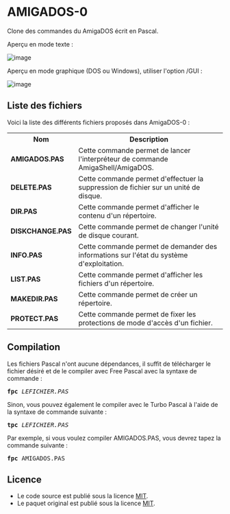# AMIGADOS-0
Clone des commandes du AmigaDOS écrit en Pascal.

Aperçu en mode texte :

![image](https://user-images.githubusercontent.com/11842176/160870008-c9f4ee94-e44f-435e-995e-d6e2bb6140d1.png)

Aperçu en mode graphique (DOS ou Windows), utiliser l'option /GUI : 

![image](https://github.com/gladir/AMIGADOS-0/assets/11842176/628a28f7-2380-4f53-852e-1b252ea4685f)


<h2>Liste des fichiers</h2>

Voici la liste des différents fichiers proposés dans AmigaDOS-0 :

<table>
		<tr>
			<th>Nom</th>
			<th>Description</th>	
		</tr>
		<tr>
			<td><b>AMIGADOS.PAS</b></td>
			<td>Cette commande permet de lancer l'interpréteur de commande AmigaShell/AmigaDOS.</td>
		</tr>
		<tr>
			<td><b>DELETE.PAS</b></td>
			<td>Cette commande permet d'effectuer la suppression de fichier sur un unité de disque.</td>
		</tr>
		<tr>
			<td><b>DIR.PAS</b></td>
			<td>Cette commande permet d'afficher le contenu d'un répertoire.</td>
		</tr>
		<tr>
			<td><b>DISKCHANGE.PAS</b></td>
			<td>Cette commande permet de changer l'unité de disque courant.</td>
		</tr>
	       <tr>
			<td><b>INFO.PAS</b></td>
			<td>Cette commande permet de demander des informations sur l'état du système d'exploitation.</td>
		</tr>
		<tr>
			<td><b>LIST.PAS</b></td>
			<td>Cette commande permet d'afficher les fichiers d'un répertoire.</td>
		</tr>
		<tr>
			<td><b>MAKEDIR.PAS</b></td>
			<td>Cette commande permet de créer un répertoire.</td>
		</tr>
		<tr>
			<td><b>PROTECT.PAS</b></td>
   			<td>Cette commande permet de fixer les protections de mode d'accès d'un fichier.</td>
		</tr>
</table>

<h2>Compilation</h2>
	
Les fichiers Pascal n'ont aucune dépendances, il suffit de télécharger le fichier désiré et de le compiler avec Free Pascal avec la syntaxe de commande  :

<pre><b>fpc</b> <i>LEFICHIER.PAS</i></pre>
	
Sinon, vous pouvez également le compiler avec le Turbo Pascal à l'aide de la syntaxe de commande suivante :	

<pre><b>tpc</b> <i>LEFICHIER.PAS</i></pre>
	
Par exemple, si vous voulez compiler AMIGADOS.PAS, vous devrez tapez la commande suivante :

<pre><b>fpc</b> AMIGADOS.PAS</pre>

<h2>Licence</h2>
<ul>
 <li>Le code source est publié sous la licence <a href="https://github.com/gladir/AMIGADOS-0/blob/main/LICENSE">MIT</a>.</li>
 <li>Le paquet original est publié sous la licence <a href="https://github.com/gladir/AMIGADOS-0/blob/main/LICENSE">MIT</a>.</li>
</ul>
